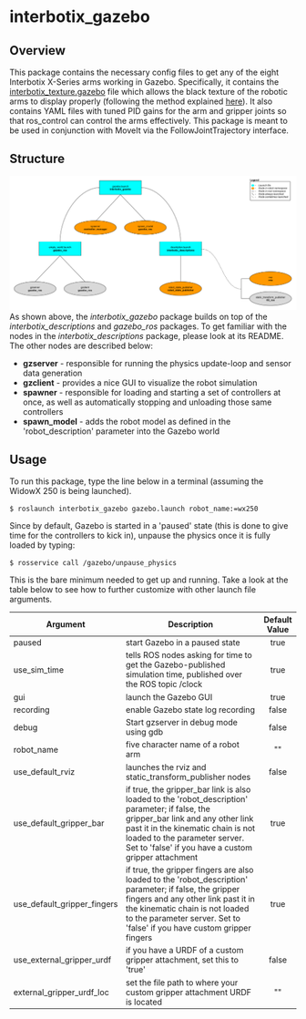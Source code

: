 # interbotix_gazebo

## Overview
This package contains the necessary config files to get any of the eight Interbotix X-Series arms working in Gazebo. Specifically, it contains the [interbotix_texture.gazebo](config/interbotix_texture.gazebo) file which allows the black texture of the robotic arms to display properly (following the method explained [here](http://answers.gazebosim.org/question/16280/how-to-use-custom-textures-on-urdf-models-in-gazebo/)). It also contains YAML files with tuned PID gains for the arm and gripper joints so that ros_control can control the arms effectively. This package is meant to be used in conjunction with MoveIt via the FollowJointTrajectory interface.

## Structure
![interbotix_gazebo_flowchart](images/interbotix_gazebo_flowchart.png)
As shown above, the *interbotix_gazebo* package builds on top of the *interbotix_descriptions* and *gazebo_ros* packages. To get familiar with the nodes in the *interbotix_descriptions* package, please look at its README. The other nodes are described below:
- **gzserver** - responsible for running the physics update-loop and sensor data generation
- **gzclient** - provides a nice GUI to visualize the robot simulation
- **spawner** - responsible for loading and starting a set of controllers at once, as well as automatically stopping and unloading those same controllers
- **spawn_model** - adds the robot model as defined in the 'robot_description' parameter into the Gazebo world

## Usage
To run this package, type the line below in a terminal (assuming the WidowX 250 is being launched).
```
$ roslaunch interbotix_gazebo gazebo.launch robot_name:=wx250
```
Since by default, Gazebo is started in a 'paused' state (this is done to give time for the controllers to kick in), unpause the physics once it is fully loaded by typing:
```
$ rosservice call /gazebo/unpause_physics
```
This is the bare minimum needed to get up and running. Take a look at the table below to see how to further customize with other launch file arguments.

| Argument | Description | Default Value |
| -------- | ----------- | :-----------: |
| paused | start Gazebo in a paused state | true |
| use_sim_time | tells ROS nodes asking for time to get the Gazebo-published simulation time, published over the ROS topic /clock | true |
| gui | launch the Gazebo GUI | true |
| recording | enable Gazebo state log recording | false |
| debug | Start gzserver in debug mode using gdb | false |
| robot_name | five character name of a robot arm | "" |
| use_default_rviz | launches the rviz and static_transform_publisher nodes | false |
| use_default_gripper_bar | if true, the gripper_bar link is also loaded to the 'robot_description' parameter; if false, the gripper_bar link and any other link past it in the kinematic chain is not loaded to the parameter server. Set to 'false' if you have a custom gripper attachment | true |
| use_default_gripper_fingers | if true, the gripper fingers are also loaded to the 'robot_description' parameter; if false, the gripper fingers and any other link past it in the kinematic chain is not loaded to the parameter server. Set to 'false' if you have custom gripper fingers | true |
| use_external_gripper_urdf | if you have a URDF of a custom gripper attachment, set this to 'true' | false |
| external_gripper_urdf_loc | set the file path to where your custom gripper attachment URDF is located | "" |
